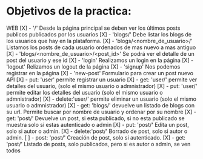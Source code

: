 # Objetivos de la practica:
WEB
[X] - '/' Desde la página principal se deben ver los últimos posts publicos publicados por los usuarios
[X] - 'blogs/' Debe listar los blogs de los usuarios que hay en la plataforma.
[X] - 'blogs/<nombre_de_usuario>/' Listamos los posts de cada usuario ordenados de mas nuevo a mas antiguo
[X] - 'blogs/<nombre_de_usuario>/<post_id>' Se podrá ver el detalle de un post del usuario y ese id
[X] - 'login' Realizamos un login en la página
[X] - 'logout' Relizamos un logout de la página
[X] - 'signup' Nos podemos registrar en la página
[X] - 'new-post' Formulario para crear un post nuevo
API
[X] - put:  'user' permite registrar un usuario
[X] - get:   'user/<id>' permite ver detalles del usuario, (solo el mismo usuario o admnistrador)
[X] - put:   'user/<id>' permite editar los detalles del usuario (solo el mismo usuario o admnistrador)
[X] - delete:'user/<id>' permite eliminar un usuario (solo el mismo usuario o admnistrador)
[X] - get:   'blogs/' devuelve un listado de blogs con su url. Permite buscar por nombre de usuario y ordenar por su nombre
[X] - get:   'post/<id>' Devuelve un post, si esta publicado, si no esta publicado se muestra solo si estas autenticado o admin
[X] - put:   'post/<id>' Edita un post, solo si autor o admin.
[X] - delete:'post/<id>' Borrado de post, solo si autor o admin.
[ ] - post:  'post/' Creación de post, solo si autenticado.
[X] - get:   'post/' Listado de posts, solo publicados, pero si es autor o admin, se ven todos